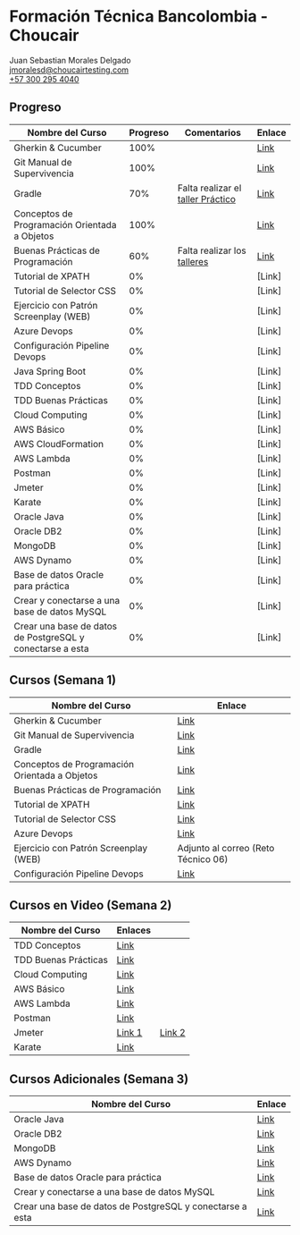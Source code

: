 # Formación Técnica Bancolombia - Choucair

Juan Sebastian Morales Delgado \
[jmoralesd@choucairtesting.com](mailto:jmoralesd@choucairtesting.com)\
[+57 300 295 4040](https://api.whatsapp.com/send?phone=573002954040)

## Progreso

| Nombre del Curso                                          | Progreso  | Comentarios                           | Enlace    |
|-----------------------------------------------------------|-----------|---------------------------------------|-----------|
| Gherkin & Cucumber                                        |   100%    |                                       |   [Link](https://github.com/jmoralesd-choucair/Reto-3-semanas-Bancolombia/tree/main/Semana%201/Gherkin%20y%20Cucumber/Respuestas)  |
| Git Manual de Supervivencia                               |   100%    |                                       |   [Link](https://github.com/jmoralesd-choucair/Reto-3-semanas-Bancolombia/tree/main/Semana%201/Git%20Manual%20de%20Supervivencia/Respuestas)  |
| Gradle                                                    |   70%     | Falta realizar el [taller Práctico](https://operacion.choucairtesting.com/academy/pluginfile.php/11764/mod_resource/content/2/TallerPracticoGradle.pdf) |   [Link](https://github.com/jmoralesd-choucair/Reto-3-semanas-Bancolombia/tree/main/Semana%201/Gradle/Respuestas)  |
| Conceptos de Programación Orientada a Objetos             |   100%    |                                       |   [Link](https://github.com/jmoralesd-choucair/Reto-3-semanas-Bancolombia/tree/main/Semana%201/Conceptos%20de%20POO/Respuestas)  |
| Buenas Prácticas de Programación                          |   60%     | Falta realizar los [talleres](https://operacion.choucairtesting.com/academy/mod/assign/view.php?id=1621)                                      |   [Link](https://github.com/jmoralesd-choucair/Reto-3-semanas-Bancolombia/tree/main/Semana%201/Buenas%20PP/Respuestas)  |
| Tutorial de XPATH                                         |   0%      |                                       |   [Link]  |
| Tutorial de Selector CSS                                  |   0%      |                                       |   [Link]  |
| Ejercicio con Patrón Screenplay (WEB)                     |   0%      |                                       |   [Link]  |
| Azure Devops                                              |   0%      |                                       |   [Link]  |
| Configuración Pipeline Devops                             |   0%      |                                       |   [Link]  |
| Java Spring Boot                                          |   0%      |                                       |   [Link]  |
| TDD Conceptos                                             |   0%      |                                       |   [Link]  |
| TDD Buenas Prácticas                                      |   0%      |                                       |   [Link]  |
| Cloud Computing                                           |   0%      |                                       |   [Link]  |
| AWS Básico                                                |   0%      |                                       |   [Link]  |
| AWS CloudFormation                                        |   0%      |                                       |   [Link]  |
| AWS Lambda                                                |   0%      |                                       |   [Link]  |
| Postman                                                   |   0%      |                                       |   [Link]  |
| Jmeter                                                    |   0%      |                                       |   [Link]  |
| Karate                                                    |   0%      |                                       |   [Link]  |
| Oracle Java                                               |   0%      |                                       |   [Link]  |
| Oracle DB2                                                |   0%      |                                       |   [Link]  |
| MongoDB                                                   |   0%      |                                       |   [Link]  |
| AWS Dynamo                                                |   0%      |                                       |   [Link]  |
| Base de datos Oracle para práctica                        |   0%      |                                       |   [Link]  |
| Crear y conectarse a una base de datos MySQL              |   0%      |                                       |   [Link]  |
| Crear una base de datos de PostgreSQL y conectarse a esta |   0%      |                                       |   [Link]  |

## Cursos (Semana 1)

| Nombre del Curso                              | Enlace                                                                                   |
|-----------------------------------------------|------------------------------------------------------------------------------------------|
| Gherkin & Cucumber                            | [Link](https://operacion.choucairtesting.com/academy/course/view.php?id=485)             |
| Git Manual de Supervivencia                   | [Link](https://operacion.choucairtesting.com/academy/course/view.php?id=488)             |
| Gradle                                        | [Link](https://operacion.choucairtesting.com/academy/course/view.php?id=1104)            |
| Conceptos de Programación Orientada a Objetos | [Link](https://operacion.choucairtesting.com/academy/course/view.php?id=483)             |
| Buenas Prácticas de Programación              | [Link](https://operacion.choucairtesting.com/academy/course/view.php?id=481)             |
| Tutorial de XPATH                             | [Link](https://www.youtube.com/playlist?list=PLYDwWPRvXB8_vh2V0Oy-KkI_DeHiDbMl-)         |
| Tutorial de Selector CSS                      | [Link](https://www.youtube.com/watch?v=lx_Nr-ZF-M4&ab_channel=JoanMedia)                 |
| Azure Devops                                  | [Link](https://bit.ly/3hdqfS0)                                                           |
| Ejercicio con Patrón Screenplay (WEB)         | Adjunto al correo (Reto Técnico 06)                                                      |
| Configuración Pipeline Devops                 | [Link](https://operacion.choucairtesting.com/academy/course/view.php?id=477)             |

## Cursos en Video (Semana 2)

| Nombre del Curso                          | Enlaces                                                                                                   ||
|-------------------------------------------|-----------------------------------------------------------------------------------------------------------|-|
| TDD Conceptos                             | [Link](https://bit.ly/3EdSz05)                                                                            ||
| TDD Buenas Prácticas                      | [Link](https://bit.ly/34JjDaG)                                                                            ||
| Cloud Computing                           | [Link](https://bit.ly/33G7YWn)                                                                            ||
| AWS Básico                                | [Link](https://bit.ly/3ygZumK)                                                                            ||
| AWS Lambda                                | [Link](https://www.aws.training/Details/eLearning?id=71538)                                               ||
| Postman                                   | [Link](https://bit.ly/36tHQ2r)                                                                            ||
| Jmeter                                    | [Link 1](https://www.youtube.com/watch?v=EI0A1WN_1jk&list=PL9qpFd_9rkKULbsCdjpPBbU_n60sFsTbn&index=21)    | [Link 2](https://www.youtube.com/watch?v=3N7qVriNDSg&list=PLLYWsphuMYKu2Erk65fhFc5lCFTVS8uAb&index=9) |
| Karate                                    | [Link](https://www.youtube.com/channel/UCeI0PgZYSx0xQDsedSQde3w/featured)                                 ||

## Cursos Adicionales (Semana 3)

| Nombre del Curso                                          | Enlace                                                                                    |
|-----------------------------------------------------------|-------------------------------------------------------------------------------------------|
| Oracle Java                                               | [Link](https://mylearn.oracle.com/learning-path/java-explorer/79726)                      |
| Oracle DB2                                                | [Link](https://mylearn.oracle.com/learning-path/oracle-database-explorer/79873)           |
| MongoDB                                                   | [Link](https://learn.mongodb.com/pages/mongodb-developer-learning-paths)                  |
| AWS Dynamo                                                | [Link](https://www.aws.training/Details/Curriculum?id=65583&redirect=false)               |
| Base de datos Oracle para práctica                        | [Link](http://praitheesh.blogspot.com/2013/10/oracle-developer-day-vm-how-to-use-pre.html)|
| Crear y conectarse a una base de datos MySQL              | [Link](https://aws.amazon.com/es/getting-started/hands-on/create-mysql-db/)               |
| Crear una base de datos de PostgreSQL y conectarse a esta | [Link](https://aws.amazon.com/es/getting-started/hands-on/create-connect-postgresql-db/)  |
